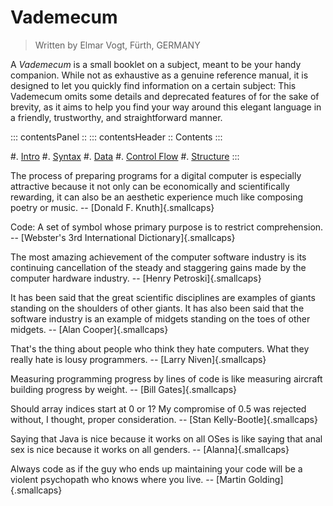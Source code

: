 # Vademecum #

> Written by Elmar Vogt, F&uuml;rth, GERMANY

A *Vademecum* is a small booklet on a subject, meant to be your handy companion.
While not as exhaustive as a genuine reference manual, it is designed to let you
quickly find information on a certain subject: This Vademecum omits some details
and deprecated features of for the sake of brevity, as it aims to help you find
your way around this elegant language in a friendly, trustworthy, and
straightforward manner.

::: contentsPanel ::
::: contentsHeader ::
Contents
:::

#. [Intro](/pages/vade_intro.html)
#. [Syntax](/pages/vade_syntax.html)
#. [Data](/pages/vade_data.html)
#. [Control Flow](/pages/vade_control.html)
#. [Structure](/pages/vade_structure.html)
:::

The process of preparing programs for a digital computer is especially
attractive because it not only can be economically and scientifically
rewarding, it can also be an aesthetic experience much like composing
poetry or music. -- [Donald F. Knuth]{.smallcaps}

Code: A set of symbol whose primary purpose is to restrict
comprehension. -- [Webster's 3rd International Dictionary]{.smallcaps}

The most amazing achievement of the computer software industry is its
continuing cancellation of the steady and staggering gains made by the
computer hardware industry. -- [Henry Petroski]{.smallcaps}

It has been said that the great scientific disciplines are examples of
giants standing on the shoulders of other giants. It has also been said
that the software industry is an example of midgets standing on the toes
of other midgets. -- [Alan Cooper]{.smallcaps}

That's the thing about people who think they hate computers. What they
really hate is lousy programmers. -- [Larry Niven]{.smallcaps}

Measuring programming progress by lines of code is like measuring
aircraft building progress by weight. -- [Bill Gates]{.smallcaps}

Should array indices start at 0 or 1? My compromise of 0.5 was rejected
without, I thought, proper consideration. -- [Stan
Kelly-Bootle]{.smallcaps}

Saying that Java is nice because it works on all OSes is like saying
that anal sex is nice because it works on all genders. --
[Alanna]{.smallcaps}

Always code as if the guy who ends up maintaining your code will be a
violent psychopath who knows where you live. -- [Martin
Golding]{.smallcaps}
